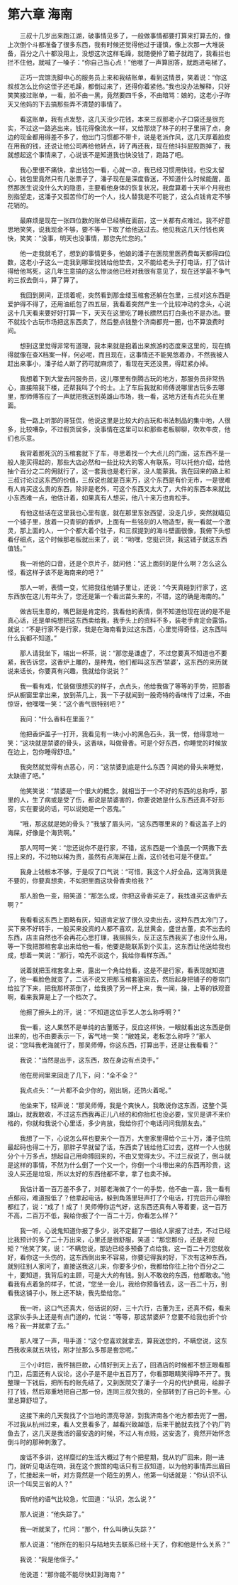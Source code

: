 # 第六章 海南


　　三叔十几岁出来跑江湖，破事情见多了，一般做事情都要打算来打算去的，像上次倒个斗都准备了很多东西，我有时候还觉得他过于谨慎，像上次那一大堆装备，百分之八十都没用上，没想这次这样毛躁，就随便拎了箱子就跑了，我看拦也拦不住他，就喊了一嗓子：“你自己当心点！”他嗷了一声算回答，就跑进电梯了。

　　正巧一宾馆洗脚中心的服务员上来和我结账单，看到这情景，笑着说：“你这叔叔怎么比你这侄子还毛躁，都倒过来了，还得你着紧他。”我也没办法解释，只好笑笑接过账单，一看，脸不由一黑，竟然要四千多，不由暗骂：娘的，这老小子昨天又他妈的下去搞那些弄不清楚的事情了。

　　看这账单，我有点发愁，这几天没少花钱，本来三叔那老小子口袋还是很充实，不过这一路逃出来，钱花得像流水一样，又给那烧了林子的村子里捐了点，身边的现金都用得差不多了，他出门习惯都不带卡，说是老派作风，这几天厚着脸皮在用我的钱，还说让他公司再给他转点，转了再还我，现在他抖抖屁股跑掉了，我就想起这个事情来了，心说该不是知道我也快没钱了，跑路了吧。

　　我心里很不痛快，拿出钱包一看，心就一凉，我已经习惯用快钱，也没太留心，钱包里竟然只有几张票子了，潘子现在是深度昏迷，不知道什么时候能醒，虽然那医生说没什么大的隐患，主要看他身体的恢复状况，我盘算着十天半个月我也别指望走，这潘子又孤苦伶仃的一个人，找人替我是不可能了，这么点钱肯定不够花销的。

　　最麻烦是现在一张四位数的账单已经横在面前，这一关都有点难过。我不好意思地笑笑，说我现金不够，要不等一下取了给他送过去。他见我这几天付钱也爽快，笑笑：“没事，明天也没事情，那您先忙您的。”

　　他一走我就毛了，想到的事情更多，他娘的潘子在医院里医药费每天都得四位数，这老小子这么一走我到哪里找钱给他垫去，又不能给老头子打电话，打了估计得给他骂死，这几年生意搞的这么惨淡他已经对我很有意见了，现在还学最不争气的三叔去倒斗，算了算了。

　　我回到房间，正烦着呢，突然看到那金缕玉棺套还躺在包里，三叔对这东西是爱护得不得了，还用油纸包了四五层，我看着突然产生一个比较冲动的念头，心说这十几天看来要好好打算一下，天天在这里吃了睡长膘然后打白条也不是办法。要不就找个古玩市场把这东西卖了，然后整点钱整个济南都兜一圈，也不算浪费时间。

　　想到这里觉得非常有道理，我本来就是抱着出来旅游的态度来这里的，现在搞得就像在查X档案一样，何必呢，而且现在，这事情还不能晃悠着办，不然我被人赶出来事小，潘子给人断了药可就麻烦了，看现在天还没黑，得赶紧办掉。

　　我想着下到大堂去问服务员，这儿哪里有倒腾古玩的地方，那服务员非常热心，直接陪我下楼，还帮我叫了个的士。上了车后我就和师傅说哪里古玩多去哪里，那师傅答应了一声就把我送到英雄山市场，我一看，这地方还有点花头在里面。

　　我一路上听那的哥狂侃，他说这里是比较大的古玩和书法制品的集中地，人很多，比较嘈杂，不过假货居多，没事情在这里可以和那些老板聊聊，吹吹牛皮，他们也乐意。

　　我背着那死沉的玉棺套就下了车，寻思着找一个大点儿的门面，这东西不是一般人能买得起的，那些大店必然和一些比较大的客人有联系，可以托他介绍，给他抽个百分之二的佣就行了，这一套我也是老行家，没人能蒙我。我在回来的路上和三叔讨论过这东西的价值，三叔说也就是百来万，这个东西是有价无市，一是很难有人肯买这么贵的东西，除非是老外，可这个东西又太大了，大件的东西本来就比小东西难一点，他估计着，如果真有人想买，他八十来万也肯松手。

　　有他这些话在这里我也心里有底，就在那里东张西望，没走几步，突然就瞄见一个铺子里，放着一只青铜的香炉，上面有一些铭刻的人物造型，我一看就一个激灵，那上面的人，一个个都大着个肚子，和三叔提到的海斗壁画很像，我俯下头想看仔细点，这个时候那老板就出来了，说：“哟嘿，您挺识货，我这铺子就这东西值钱。”

　　我一听他的口音，还是个京片子，就问他：“这上面刻的是什么啊？怎么这么怪，看这样子该不是海南来的吧？”

　　那人一听，表情一变，忙把我往他铺子里让，还说：“今天真碰到行家了，这东西放在这儿有年头了，您还是第一个看出苗头来的，不错，这的确是海南的。”

　　做古玩生意的，嘴巴甜是肯定的，我看他的表情，倒不知道他现在说的是不是真心话，还是单纯想把这东西卖给我，我手头上的资料不多，装老手肯定会露馅，就说：“不是行家不是行家，我是在海南看到过这东西，心里觉得奇怪，这东西叫什么我都不知道。”

　　那人请我坐下，端出一杯茶，说：“那您是谦虚了，不过您要真不知道也不要紧，我告诉您，这香炉上雕的，是种鬼，他们都叫这东西‘禁婆’，这东西的来历就说来话长，你要真有兴趣，我就给你说说？”

　　我一看有戏，忙装做很想买的样子，点点头，他给我做了等等的手势，把那香炉从橱窗里拿出来，放到茶几上，我一下子就闻到一股奇特的香味传了过来，不由惊讶，他嘿嘿一笑：“这个香气很特别吧？”

　　我问：“什么香料在里面？”

　　他把香炉盖子一打开，我看见有一块小小的黑色石头，我一愣，他得意地一笑：“这块就是禁婆的骨头，这香味，叫做骨香。可是个好东西，你睡觉的时候放在边上，包你睡得舒坦。”

　　我突然就觉得有点恶心，问：“这禁婆到底是什么东西？闻她的骨头来睡觉，太缺德了吧。”

　　他笑笑说：“禁婆是一个很大的概念，就相当于一个不好的东西的总称呼，那里的人，生了病或是受了伤，都说是禁婆害的，你要说她是什么东西还真不好形容，实在要说的话，可以说她是一个恶鬼。”

　　“哦，那这就是她的骨头？”我皱了眉头问，“这东西哪里来的？看这盖子上的海屎，好像是个海货啊。”

　　那人呵呵一笑：“您还说你不是行家，不错，这东西是一个渔民一个网撒下去捞上来的，不过物以稀为贵，虽然有点海屎在上面，这价钱也可是不便宜。”

　　我身上钱根本不够，于是叹了口气说：“可惜，我这个人好全品，这海货我是不要的，你要真想卖，不如把里面这块骨香卖给我？”

　　那人脸色一变，赔笑道：“那怎么成，你把这骨香买走了，我找谁买这香炉去啊？”

　　我看看这东西上面略有灰，知道肯定放了很久没卖出去，这种东西太冷门了，买下来不好转手，一般买来投资的人都不喜欢，乱世黄金，盛世古董，卖不出去的东西，店主自然也不会再花心思打理，我摇摇头，反正这东西我买了也没什么用，等一下我把那棺套拿出来给他一看，他要是能联系到个买主，这东西让他送给我也成，想着一笑说：“那行，咱先不谈这个，我给你看样东西。”

　　说着就把玉棺套拿上来，露出一个角给他看，这是不是行家，看表现就知道了，他一看脸色就变了，二话不说又把那玉棺套塞回去，然后起身把铺子的卷帘门给拉了下来，把我那杯茶倒了，给我换了另一杯上来，我一闻，操，上等的铁观音啊，看来我算是上了一个档次了。

　　他擦了擦头上的汗，说：“不知道这位手艺人怎么称呼啊？”

　　我一看，这人果然不是单纯的古董贩子，反应这样快，一眼就看出这东西是倒出来的，也不由要表示一下，客气地一笑：“敝姓吴，老板怎么称呼？”那人说：“您叫我老海就行了，那吴师傅，你这东西，打算出手，还是让我看看？”

　　我说：“当然是出手，这东西，放在身边有点烫手。”

　　他在房间里来回走了几下，问：“全不全？”

　　我点点头：“一片都不会少你的，刚出锅，还热火着呢。”

　　他坐来下，轻声说：“那吴师傅，我是个爽快人，我敢说你这东西，这整个英雄山，就我敢收，不过这东西我再正儿八经的和你抬杠也没必要，宝贝是讲不来价格的，你就和我说个心里话，多少肯放，我给你打个电话问问我朋友去。”

　　我想了一下，心说怎么样也要来个一百万，大奎家里得给个三十万，潘子住院最起码也得二十万，那胖子早就留了话，东西卖了钱给他汇过去，这样一个人也就分个十万多点，想起自己用命搏回来的，不由又觉得太少。不过三叔说了，倒斗就是这样的事情，不然为什么倒了一个又一个，你倒一个斗带出来的东西再珍贵，这没人买还是垃圾，所以太好的东西他都不拿，拿了也卖不掉。

　　我估计着一百万差不多了，对那老海做了个一的手势，他不由一喜，我一看有点郁闷，难道报低了？他拿起电话，躲到角落里轻声打了个电话，打完后开心得脸都红了，说：“成了！成了！吴师傅你运气好，这东西还真有人等着要，这一百万不高，二百万不低，我给你报了个一百二十万，你看怎么样？”

　　我一听，心说鬼知道你报了多少，说不定翻了一倍给人家报了过去，不过已经比我预计的多了二十万出来，心里还是很舒服，笑道：“那您那份，还是老规矩？”他笑了笑，说：“不瞒您说，那边已经多预备了点给我，这一百二十万您就收好，看你这一头伤的，这东西倒出来不容易，你要记得我的好，下次有这种东西，就别往别人家问了，直接送我这儿来，你要多少价，我都给你往上抬个百分之二十，要知道，我背后的主顾，可是大大的有钱。别人不敢收的东西，他都敢收。”他看我有点着急的样子，忙说，“您坐一会儿，我给你预备钱去，这一百二十万，别看我这铺子小，账上还不缺，我先垫给您。”

　　我一听，这口气还真大，俗话说的好，三十六行，古董为王，还真不假，看来这家伙手头上还是有点门道的，忙说：“等等，那这禁婆炉？您要不给我也折个价格？我一并就拿了去。”

　　那人嘿了一声，甩手道：“这个您喜欢就拿去，算我送您的，不瞒您说，这东西我收来就五块钱，刚才扯那么多那是套您呢。”

　　三个小时后，我怀揣巨款，心情好到天上去了，回酒店的时候都不想正眼看那门卫，后面还有人议论，这小子是不是中五百万了，你看那眼睛笑得睁不开了。我整理一下钱后，把所有的账先结了，又到医院交了潘子一个月的代护费用，给胖子打了钱，然后郑重地把自己那一份，连同三叔欠我的，全部转到了自己的卡里。心里总算舒坦了。

　　这接下来的几天我找了个当地的漂亮导游，到我济南各个地方都去兜了一圈，不过我从杭州过来，看人文景看多了，越看兴致越低，后来干脆就去找了个钓厂钓鱼去了，这几天是我活的最安逸的时候，不过人有点贱，这安逸了，竟然开始怀念倒斗时的那种刺激了。

　　废话不多讲，这样糜烂的生活大概过了有个把星期，我从钓厂回来，刚一进门，就听见电话在响，我在这个旅馆的电话只有三叔知道，以为他的事情弄出眉目了，忙接起来一听，对方竟然是一个陌生的男人，他第一句话就是：“你认识不认识一个叫吴三省的人？”

　　我听他的语气比较急，忙回道：“认识，怎么说？”

　　那人说道：“他失踪了。”

　　我一听就呆了，忙问：“那个，什么叫确认失踪？”

　　那人说道：“他所在的船只与陆地失去联系已经十天了，你和他是什么关系？”

　　我说：“我是他侄子。”

　　他说道：“那你能不能尽快赶到海南？”

